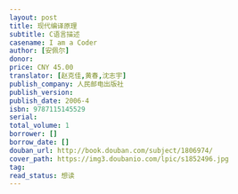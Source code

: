 ```yaml
---
layout: post
title: 现代编译原理
subtitle: C语言描述
casename: I am a Coder
author: [安佩尔]
donor: 
price: CNY 45.00
translator: [赵克佳,黄春,沈志宇]
publish_company: 人民邮电出版社
publish_version: 
publish_date: 2006-4
isbn: 9787115145529
serial: 
total_volume: 1
borrower: []
borrow_date: []
douban_url: http://book.douban.com/subject/1806974/
cover_path: https://img3.doubanio.com/lpic/s1852496.jpg
tag: 
read_status: 想读
---
```

